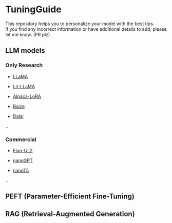 # TuningGuide

This repository helps you to personalize your model with the best tips. <br/>
If you find any incorrect information or have additional details to add, please let me know. (PR plz) <br/>


## LLM models

### Only Research

- [LLaMA](https://github.com/meta-llama/llama)

- [Lit-LLaMA](https://github.com/Lightning-AI/lit-llama)

- [Alpaca-LoRA](https://github.com/tloen/alpaca-lora)

- [Baize](https://github.com/project-baize/baize-chatbot)

- [Dalai](https://github.com/cocktailpeanut/dalai)

..


### Commercial

- [Flan-UL2](https://github.com/ConiferLabsWA/flan-ul2-alpaca)

- [nanoGPT](https://github.com/karpathy/nanoGPT)

- [nanoT5](https://github.com/PiotrNawrot/nanoT5)

..



## PEFT (Parameter-Efficient Fine-Tuning)
## RAG (Retrieval-Augmented Generation)